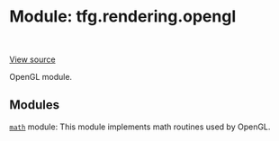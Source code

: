 <div itemscope itemtype="http://developers.google.com/ReferenceObject">
<meta itemprop="name" content="tfg.rendering.opengl" />
<meta itemprop="path" content="Stable" />
</div>

# Module: tfg.rendering.opengl

<!-- Insert buttons and diff -->

<table class="tfo-notebook-buttons tfo-api" align="left">
</table>

<a target="_blank" href="https://github.com/tensorflow/graphics/blob/master/tensorflow_graphics/rendering/opengl/__init__.py">View source</a>



OpenGL module.



## Modules

[`math`](../../tfg/rendering/opengl/math.md) module: This module implements math routines used by OpenGL.

